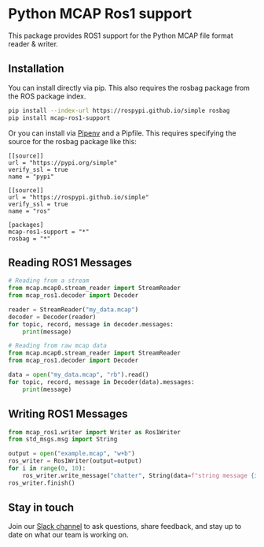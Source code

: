 # Python MCAP Ros1 support

This package provides ROS1 support for the Python MCAP file format reader &amp;
writer.

## Installation

You can install directly via pip. This also requires the rosbag package from the
ROS package index.

```bash
pip install --index-url https://rospypi.github.io/simple rosbag
pip install mcap-ros1-support
```

Or you can install via [Pipenv](https://pipenv.pypa.io/en/latest/) and a
Pipfile. This requires specifying the source for the rosbag package like this:

```
[[source]]
url = "https://pypi.org/simple"
verify_ssl = true
name = "pypi"

[[source]]
url = "https://rospypi.github.io/simple"
verify_ssl = true
name = "ros"

[packages]
mcap-ros1-support = "*"
rosbag = "*"
```

## Reading ROS1 Messages

```python
# Reading from a stream
from mcap.mcap0.stream_reader import StreamReader
from mcap_ros1.decoder import Decoder

reader = StreamReader("my_data.mcap")
decoder = Decoder(reader)
for topic, record, message in decoder.messages:
    print(message)
```

```python
# Reading from raw mcap data
from mcap.mcap0.stream_reader import StreamReader
from mcap_ros1.decoder import Decoder

data = open("my_data.mcap", "rb").read()
for topic, record, message in Decoder(data).messages:
    print(message)
```

## Writing ROS1 Messages

```python
from mcap_ros1.writer import Writer as Ros1Writer
from std_msgs.msg import String

output = open("example.mcap", "w+b")
ros_writer = Ros1Writer(output=output)
for i in range(0, 10):
    ros_writer.write_message("chatter", String(data=f"string message {i}"))
ros_writer.finish()
```

## Stay in touch

Join our [Slack channel](https://foxglove.dev/join-slack) to ask questions,
share feedback, and stay up to date on what our team is working on.
